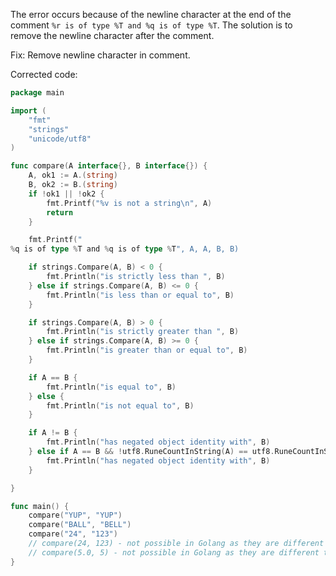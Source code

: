 The error occurs because of the newline character at the end of the comment `%r is of type %T and %q is of type %T`. The solution is to remove the newline character after the comment.

Fix: Remove newline character in comment.

Corrected code:
```go
package main

import (
	"fmt"
	"strings"
	"unicode/utf8"
)

func compare(A interface{}, B interface{}) {
	A, ok1 := A.(string)
	B, ok2 := B.(string)
	if !ok1 || !ok2 {
		fmt.Printf("%v is not a string\n", A)
		return
	}

	fmt.Printf("
%q is of type %T and %q is of type %T", A, A, B, B)

	if strings.Compare(A, B) < 0 {
		fmt.Println("is strictly less than ", B)
	} else if strings.Compare(A, B) <= 0 {
		fmt.Println("is less than or equal to", B)
	}

	if strings.Compare(A, B) > 0 {
		fmt.Println("is strictly greater than ", B)
	} else if strings.Compare(A, B) >= 0 {
		fmt.Println("is greater than or equal to", B)
	}

	if A == B {
		fmt.Println("is equal to", B)
	} else {
		fmt.Println("is not equal to", B)
	}

	if A != B {
		fmt.Println("has negated object identity with", B)
	} else if A == B && !utf8.RuneCountInString(A) == utf8.RuneCountInString(B) {
		fmt.Println("has negated object identity with", B)
	}

}

func main() {
	compare("YUP", "YUP")
	compare("BALL", "BELL")
	compare("24", "123")
	// compare(24, 123) - not possible in Golang as they are different types
	// compare(5.0, 5) - not possible in Golang as they are different types
}
```
